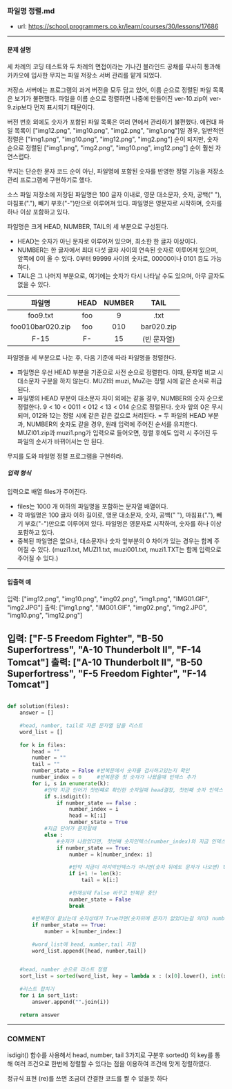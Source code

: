 ### 파일명 정렬.md

 - url: https://school.programmers.co.kr/learn/courses/30/lessons/17686
 
 --------
 
#### 문제 설명
세 차례의 코딩 테스트와 두 차례의 면접이라는 기나긴 블라인드 공채를 무사히 통과해 카카오에 입사한 무지는 파일 저장소 서버 관리를 맡게 되었다.

저장소 서버에는 프로그램의 과거 버전을 모두 담고 있어, 이름 순으로 정렬된 파일 목록은 보기가 불편했다. 파일을 이름 순으로 정렬하면 나중에 만들어진 ver-10.zip이 ver-9.zip보다 먼저 표시되기 때문이다.

버전 번호 외에도 숫자가 포함된 파일 목록은 여러 면에서 관리하기 불편했다. 예컨대 파일 목록이 ["img12.png", "img10.png", "img2.png", "img1.png"]일 경우, 일반적인 정렬은 ["img1.png", "img10.png", "img12.png", "img2.png"] 순이 되지만, 숫자 순으로 정렬된 ["img1.png", "img2.png", "img10.png", img12.png"] 순이 훨씬 자연스럽다.

무지는 단순한 문자 코드 순이 아닌, 파일명에 포함된 숫자를 반영한 정렬 기능을 저장소 관리 프로그램에 구현하기로 했다.

소스 파일 저장소에 저장된 파일명은 100 글자 이내로, 영문 대소문자, 숫자, 공백(" "), 마침표("."), 빼기 부호("-")만으로 이루어져 있다. 파일명은 영문자로 시작하며, 숫자를 하나 이상 포함하고 있다.

파일명은 크게 HEAD, NUMBER, TAIL의 세 부분으로 구성된다.

 - HEAD는 숫자가 아닌 문자로 이루어져 있으며, 최소한 한 글자 이상이다.
 - NUMBER는 한 글자에서 최대 다섯 글자 사이의 연속된 숫자로 이루어져 있으며, 앞쪽에 0이 올 수 있다. 0부터 99999 사이의 숫자로, 00000이나 0101 등도 가능하다.
 - TAIL은 그 나머지 부분으로, 여기에는 숫자가 다시 나타날 수도 있으며, 아무 글자도 없을 수 있다.

|파일명|HEAD|NUMBER|TAIL|
|:---:|:---:|:---:|:---:|
|foo9.txt|foo|9|.txt|
|foo010bar020.zip|foo|010|bar020.zip|
|F-15|F-|15|(빈 문자열)|


파일명을 세 부분으로 나눈 후, 다음 기준에 따라 파일명을 정렬한다.

 - 파일명은 우선 HEAD 부분을 기준으로 사전 순으로 정렬한다. 이때, 문자열 비교 시 대소문자 구분을 하지 않는다. MUZI와 muzi, MuZi는 정렬 시에 같은 순서로 취급된다.
 - 파일명의 HEAD 부분이 대소문자 차이 외에는 같을 경우, NUMBER의 숫자 순으로 정렬한다. 9 < 10 < 0011 < 012 < 13 < 014 순으로 정렬된다. 숫자 앞의 0은 무시되며, 012와 12는 정렬 시에 같은 같은 값으로 처리된다.
 = 두 파일의 HEAD 부분과, NUMBER의 숫자도 같을 경우, 원래 입력에 주어진 순서를 유지한다. MUZI01.zip과 muzi1.png가 입력으로 들어오면, 정렬 후에도 입력 시 주어진 두 파일의 순서가 바뀌어서는 안 된다.

무지를 도와 파일명 정렬 프로그램을 구현하라.

##### 입력 형식
입력으로 배열 files가 주어진다.

 - files는 1000 개 이하의 파일명을 포함하는 문자열 배열이다.
 - 각 파일명은 100 글자 이하 길이로, 영문 대소문자, 숫자, 공백(" "), 마침표("."), 빼기 부호("-")만으로 이루어져 있다. 파일명은 영문자로 시작하며, 숫자를 하나 이상 포함하고 있다.
 - 중복된 파일명은 없으나, 대소문자나 숫자 앞부분의 0 차이가 있는 경우는 함께 주어질 수 있다. (muzi1.txt, MUZI1.txt, muzi001.txt, muzi1.TXT는 함께 입력으로 주어질 수 있다.)

--------
 
#### 입출력 예
입력: ["img12.png", "img10.png", "img02.png", "img1.png", "IMG01.GIF", "img2.JPG"]
출력: ["img1.png", "IMG01.GIF", "img02.png", "img2.JPG", "img10.png", "img12.png"]

입력: ["F-5 Freedom Fighter", "B-50 Superfortress", "A-10 Thunderbolt II", "F-14 Tomcat"]
출력: ["A-10 Thunderbolt II", "B-50 Superfortress", "F-5 Freedom Fighter", "F-14 Tomcat"]
--------


```python

def solution(files):
    answer = []
    
    #head, number, tail로 자른 문자열 담을 리스트
    word_list = []
    
    for k in files:
        head = ""
        number = ""
        tail = ""
        number_state = False #반복문에서 숫자를 검사하고있는지 확인
        number_index = 0     #반복문중 첫 숫자가 나왔을때 인덱스 추가
        for i, s in enumerate(k):
            #만약 지금 단어가 첫번쨰로 확인한 숫자일때 head결정, 첫번째 숫자 인덱스 저장, 숫자상태 True바꾸기
            if s.isdigit():
                if number_state == False :
                    number_index = i
                    head = k[:i]
                    number_state = True
            #지금 단어가 문자일때
            else :
                #숫자가 나왔었다면, 첫번쨰 숫자인텍스(number_index)와 지금 인덱스로 슬라이싱
                if number_state == True:
                    number = k[number_index: i]
                    
                    #만약 지금이 마지막인덱스가 아니면(숫자 뒤에도 문자가 나오면) tail저장 
                    if i+1 != len(k):
                        tail = k[i:]
                        
                    #현재상태 False 바꾸고 반복문 중단
                    number_state = False
                    break
                    
        #반복문이 끝났는데 숫자상태가 True라면(숫자뒤에 문자가 없었다는걸 의미) number 다시저장
        if number_state == True:
            number = k[number_index:]
        
        #word_list에 head, number,tail 저장
        word_list.append([head, number,tail])

    
    #head, number 순으로 리스트 정렬
    sort_list = sorted(word_list, key = lambda x : (x[0].lower(), int(x[1])))
    
    #리스트 합치기
    for i in sort_list:
        answer.append("".join(i))
    
    return answer

```

------
### COMMENT
isdigit() 함수를 사용해서 head, number, tail 3가지로 구분후 
sorted() 의 key를 통해 여러 조건으로 한번에 정렬할 수 있다는 점을 이용하여 조건에 맞게 정렬하였다.

정규식 표현 (re)를 쓰면 조금더 간결한 코드를 짤 수 있을듯 하다

